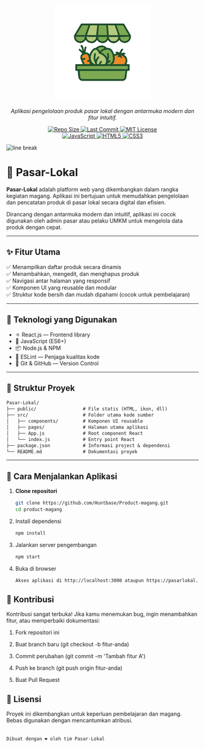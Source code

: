 <div id="top">

<p align="center">

<img alt="Pasar Lokal Logo" src="./public/favicon.ico" width="50%">

</p>

<p align="center">
  <em>Aplikasi pengelolaan produk pasar lokal dengan antarmuka modern dan fitur intuitif.</em>
</p>

<p align="center">
  <a href="https://github.com/Huntbase/Product-magang">
    <img src="https://img.shields.io/github/repo-size/Huntbase/Product-magang?label=Repo%20Size&color=green&logo=github" alt="Repo Size">
  </a>
  <a href="https://github.com/Huntbase/Product-magang/commits/main">
    <img src="https://img.shields.io/github/last-commit/Huntbase/Product-magang?label=Last%20Commit&color=blueviolet&logo=git" alt="Last Commit">
  </a>
  <a href="https://opensource.org/license/mit/">
    <img src="https://img.shields.io/badge/License-MIT-green.svg?logo=opensourceinitiative" alt="MIT License">
  </a>
  <br />
  <a href="#">
    <img src="https://img.shields.io/badge/JavaScript-ES6+-yellow?logo=javascript&logoColor=black" alt="JavaScript">
  </a>
  <a href="#">
    <img src="https://img.shields.io/badge/HTML5-Intermediate-orange?logo=html5&logoColor=white" alt="HTML5">
  </a>
  <a href="#">
    <img src="https://img.shields.io/badge/CSS3-Intermediate-blue?logo=css3&logoColor=white" alt="CSS3">
  </a>
</p>

</div>

<img src="https://raw.githubusercontent.com/eli64s/readme-ai/eb2a0b4778c633911303f3c00f87874f398b5180/docs/docs/assets/svg/line-gradient.svg" alt="line break" width="100%" height="3px">

# 🛒 Pasar-Lokal

**Pasar-Lokal** adalah platform web yang dikembangkan dalam rangka kegiatan magang. Aplikasi ini bertujuan untuk memudahkan pengelolaan dan pencatatan produk di pasar lokal secara digital dan efisien.

Dirancang dengan antarmuka modern dan intuitif, aplikasi ini cocok digunakan oleh admin pasar atau pelaku UMKM untuk mengelola data produk dengan cepat.

---

## ✨ Fitur Utama

✅ Menampilkan daftar produk secara dinamis  
✅ Menambahkan, mengedit, dan menghapus produk  
✅ Navigasi antar halaman yang responsif  
✅ Komponen UI yang reusable dan modular  
✅ Struktur kode bersih dan mudah dipahami (cocok untuk pembelajaran)

---

## 🔧 Teknologi yang Digunakan

- ⚛️ React.js — Frontend library
- 🧰 JavaScript (ES6+)
- 📦 Node.js & NPM
- 🧹 ESLint — Penjaga kualitas kode
- 📁 Git & GitHub — Version Control

---

## 📂 Struktur Proyek

```text
Pasar-Lokal/
├── public/                 # File statis (HTML, ikon, dll)
├── src/                    # Folder utama kode sumber
│   ├── components/         # Komponen UI reusable
│   ├── pages/              # Halaman utama aplikasi
│   ├── App.js              # Root component React
│   └── index.js            # Entry point React
├── package.json            # Informasi project & dependensi
└── README.md               # Dokumentasi proyek
```

---

## 🚀 Cara Menjalankan Aplikasi

1. **Clone repositori**

   ```bash
   git clone https://github.com/Huntbase/Product-magang.git
   cd product-magang
   ```

2. Install dependensi

   ```bash
   npm install
   ```

3. Jalankan server pengembangan

   ```bash
   npm start
   ```

4. Buka di browser

   ```bash
   Akses aplikasi di http://localhost:3000 ataupun https://pasarlokal.netlify.app/
   ```

## 🙌 Kontribusi

Kontribusi sangat terbuka!
Jika kamu menemukan bug, ingin menambahkan fitur, atau memperbaiki dokumentasi:

1. Fork repositori ini

2. Buat branch baru (git checkout -b fitur-anda)

3. Commit perubahan (git commit -m 'Tambah fitur A')

4. Push ke branch (git push origin fitur-anda)

5. Buat Pull Request

## 📄 Lisensi

Proyek ini dikembangkan untuk keperluan pembelajaran dan magang. Bebas digunakan dengan mencantumkan atribusi.

```bash

Dibuat dengan ❤️ oleh tim Pasar-Lokal

```
